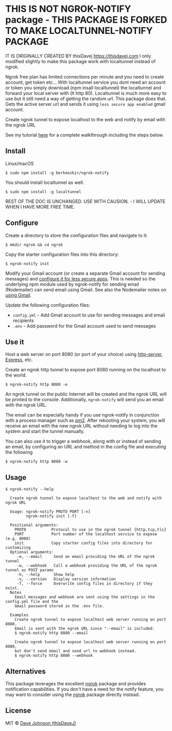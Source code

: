 # THIS IS NOT NGROK-NOTIFY package - THIS PACKAGE IS FORKED TO MAKE LOCALTUNNEL-NOTIFY PACKAGE
IT IS ORIGINALLY CREATED BY thisDavej https://thisdavej.com I only modified slightly to make this package work with localtunnel instead of ngrok.

Ngrok free plan has limited connections per minute and you need to create account, get token etc...
With localtunnel service you dont need an account or token you simply download (npm insall localtunnel) the localtunnel and forward your local server with (lt http 80).
Localtunnel is much more easy to use but it still need a way of getting the random url. This package does that. Gets the active server url and sends it using ``less secure app enabled`` gmail account.

Create ngrok tunnel to expose localhost to the web and notify by email with the ngrok URL

See my tutorial [here](https://thisdavej.com/how-to-host-a-raspberry-pi-web-server-on-the-internet-with-ngrok/) for a complete walkthrough including the steps below.

## Install

Linux/macOS

```
$ sudo npm install -g berkeozkir/ngrok-notify
```

You should install localtunnel as well.
```
$ sudo npm install -g localtunnel
```

REST OF THE DOC IS UNCHANGED. USE WITH CAUSION. - I WILL UPDATE WHEN I HAVE MORE FREE TIME.
## Configure

Create a directory to store the configuration files and navigate to it:

```shell
$ mkdir ngrok && cd ngrok
```

Copy the starter configuration files into this directory:

```shell
$ ngrok-notify init
```

Modify your Gmail account (or create a separate Gmail account for sending messages) and [configure it for less secure apps](https://support.google.com/accounts/answer/6010255).  This is needed so the underlying npm module used by ngrok-notify for sending email (Nodemailer) can send email using Gmail.  See also the Nodemailer notes on [using Gmail](https://community.nodemailer.com/using-gmail/).

Update the following configuration files:

- `config.yml` - Add Gmail account to use for sending messages and email recipients
- `.env` - Add password for the Gmail account used to send messages

## Use it

Host a web server on port 8080 (or port of your choice) using [http-server](https://www.npmjs.com/package/http-server), [Express](https://www.npmjs.com/package/express), etc.

Create an ngrok http tunnel to expose port 8080 running on the localhost to the world.

```shell
$ ngrok-notify http 8080 -e
```

An ngrok tunnel on the public Internet will be created and the ngrok URL will be printed to the console.  Additionally, `ngrok-notify` will send you an email with the ngrok URL.

The email can be especially handy if you use ngrok-notify in conjunction with a process manager such as [pm2](http://pm2.keymetrics.io/).  After rebooting your system, you will receive an email with the new ngrok URL without needing to log into the system and start the tunnel manually.

You can also use it to trigger a webhook, along with or instead of sending an email, by configuring an URL and method in the config file and executing the following

```shell
$ ngrok-notify http 8080 -w
```

## Usage

```
$ ngrok-notify --help

  Create ngrok tunnel to expose localhost to the web and notify with ngrok URL

  Usage: ngrok-notify PROTO PORT [-n]
         ngrok-notify init [-f]

  Positional arguments:
    PROTO           Protocol to use in the ngrok tunnel {http,tcp,tls}
    PORT            Port number of the localhost service to expose (e.g. 8080)
    init            Copy starter config files into directory for customizing
  Optional arguments:
     -e, --email     Send an email providing the URL of the ngrok tunnel
     -w, --webhook   Call a webhook providing the URL of the ngrok tunnel as POST params
     -h, --help      Show help
     -v, --version   Display version information
     -f, --force     Overwrite config files in directory if they exist.
  Notes
    Email messages and webhook are sent using the settings in the config.yml file and the
    Gmail password stored in the .env file.

  Examples
    Create ngrok tunnel to expose localhost web server running on port 8080.
    Email is sent with the ngrok URL since "--email" is included.
    $ ngrok-notify http 8080 --email

    Create ngrok tunnel to expose localhost web server running on port 8080,
    but don't send email and send url to webhook instead.
    $ ngrok-notify http 8080 --webhook
```

## Alternatives

This package leverages the excellent [ngrok](https://www.npmjs.com/package/ngrok) package and provides notification capabilities.  If you don't have a need for the notify feature, you may want to consider using the [ngrok](https://www.npmjs.com/package/ngrok) package directly instead.

## License

MIT © [Dave Johnson (thisDaveJ)](http://thisdavej.com)

